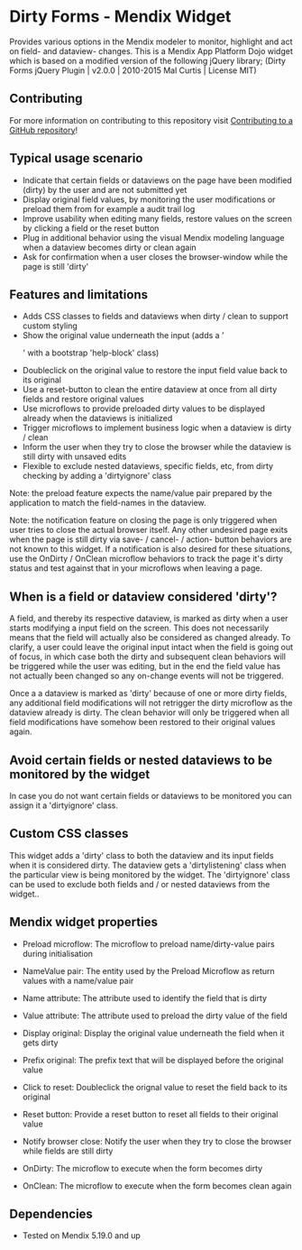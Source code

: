 # Dirty Forms - Mendix Widget

Provides various options in the Mendix modeler to monitor, highlight and act on field- and dataview- changes. 
This is a Mendix App Platform Dojo widget which is based on a modified version of the following jQuery library;
(Dirty Forms jQuery Plugin | v2.0.0 | 2010-2015 Mal Curtis | License MIT)

## Contributing

For more information on contributing to this repository visit [Contributing to a GitHub repository](https://world.mendix.com/display/howto50/Contributing+to+a+GitHub+repository)!

## Typical usage scenario

- Indicate that certain fields or dataviews on the page have been modified (dirty) by the user and are not submitted yet
- Display original field values, by monitoring the user modifications or preload them from for example a audit trail log
- Improve usability when editing many fields, restore values on the screen by clicking a field or the reset button
- Plug in additional behavior using the visual Mendix modeling language when a dataview becomes dirty or clean again
- Ask for confirmation when a user closes the browser-window while the page is still 'dirty'

## Features and limitations

- Adds CSS classes to fields and dataviews when dirty / clean to support custom styling
- Show the original value underneath the input (adds a '<p>' with a bootstrap 'help-block' class)
- Doubleclick on the original value to restore the input field value back to its original
- Use a reset-button to clean the entire dataview at once from all dirty fields and restore original values
- Use microflows to provide preloaded dirty values to be displayed already when the dataviews is initialized
- Trigger microflows to implement business logic when a dataview is dirty / clean
- Inform the user when they try to close the browser while the dataview is still dirty with unsaved edits
- Flexible to exclude nested dataviews, specific fields, etc, from dirty checking by adding a 'dirtyignore' class

Note: the preload feature expects the name/value pair prepared by the application to match the field-names in the dataview.

Note: the notification feature on closing the page is only triggered when user tries to close the actual browser itself. Any other undesired page exits when the page is still dirty via save- / cancel- / action- button behaviors are not known to this widget. If a notification is also desired for these situations, use the OnDirty / OnClean microflow behaviors to track the page it's dirty status and test against that in your microflows when leaving a page.

## When is a field or dataview considered 'dirty'?

A field, and thereby its respective dataview, is marked as dirty when a user starts modifying a input field on the screen. This does not necessarily means that the field will actually also be considered as changed already. To clarify, a user could leave the original input intact when the field is going out of focus, in which case both the dirty and subsequent clean behaviors will be triggered while the user was editing, but in the end the field value has not actually been changed so any on-change events will not be triggered.

Once a a dataview is marked as 'dirty' because of one or more dirty fields, any additional field modifications will not retrigger the dirty microflow as the dataview already is dirty. The clean behavior will only be triggered when all field modifications have somehow been restored to their original values again.

## Avoid certain fields or nested dataviews to be monitored by the widget

In case you do not want certain fields or dataviews to be monitored you can assign it a 'dirtyignore' class.

## Custom CSS classes

This widget adds a 'dirty' class to both the dataview and its input fields when it is considered dirty.
The dataview gets a 'dirtylistening' class when the particular view is being monitored by the widget. 
The 'dirtyignore' class can be used to exclude both fields and / or nested dataviews from the widget..

## Mendix widget properties

- Preload microflow: The microflow to preload name/dirty-value pairs during initialisation
- NameValue pair: The entity used by the Preload Microflow as return values with a name/value pair
- Name attribute: The attribute used to identify the field that is dirty
- Value attribute: The attribute used to preload the dirty value of the field

- Display original: Display the original value underneath the field when it gets dirty
- Prefix original: The prefix text that will be displayed before the original value

- Click to reset: Doubleclick the orignal value to reset the field back to its original
- Reset button: Provide a reset button to reset all fields to their original value

- Notify browser close: Notify the user when they try to close the browser while fields are still dirty

- OnDirty: The microflow to execute when the form becomes dirty
- OnClean: The microflow to execute when the form becomes clean again

## Dependencies

- Tested on Mendix 5.19.0 and up
